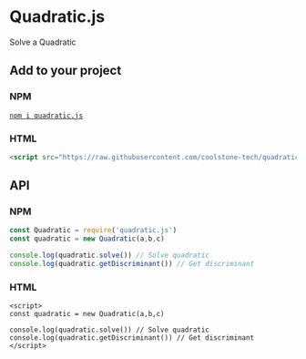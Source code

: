 # Quadratic.js
Solve a Quadratic

## Add to your project
### NPM
[`npm i quadratic.js`](https://docs.npmjs.com/downloading-and-installing-packages-locally/)

### HTML
```html
<script src="https://raw.githubusercontent.com/coolstone-tech/quadraticjs/main/WEB.js"></script>
```

## API
### NPM
```js
const Quadratic = require('quadratic.js')
const quadratic = new Quadratic(a,b,c)

console.log(quadratic.solve()) // Solve quadratic
console.log(quadratic.getDiscriminant()) // Get discriminant
```

### HTML
```
<script>
const quadratic = new Quadratic(a,b,c)

console.log(quadratic.solve()) // Solve quadratic
console.log(quadratic.getDiscriminant()) // Get discriminant
</script>
